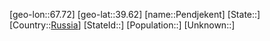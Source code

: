 ﻿---
location: [39.62,67.72]
type: City
tags:
- geo/City


SpocWebEntityId: 33289
isDeleted: false
confidential: public

---
[geo-lon::67.72]
[geo-lat::39.62]
[name::Pendjekent]
[State::]
[Country::[Russia](geo/Continent/Europe/Russia.md)]
[StateId::]
[Population::]
[Unknown::]

